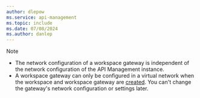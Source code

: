 ```yaml
---
author: dlepow
ms.service: api-management
ms.topic: include
ms.date: 07/08/2024
ms.author: danlep
---
```


> [!NOTE]
> * The network configuration of a workspace gateway is independent of the network configuration of the API Management instance.
> * A workspace gateway can only be configured in a virtual network when the workspace and workspace gateway are [created](../articles/api-management/how-to-create-workspace.md). You can't change the gateway's network configuration or settings later.